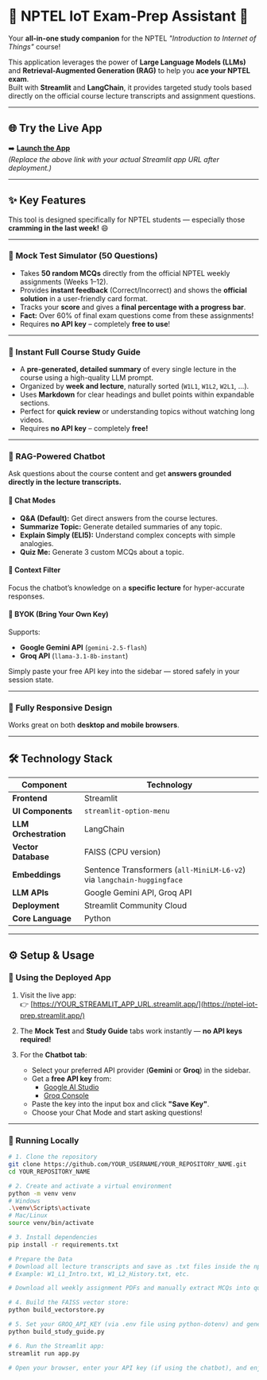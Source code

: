 # 🚀 NPTEL IoT Exam-Prep Assistant 🤖

Your **all-in-one study companion** for the NPTEL _"Introduction to Internet of Things"_ course!

This application leverages the power of **Large Language Models (LLMs)** and **Retrieval-Augmented Generation (RAG)** to help you **ace your NPTEL exam**.  
Built with **Streamlit** and **LangChain**, it provides targeted study tools based directly on the official course lecture transcripts and assignment questions.

---

## 🌐 Try the Live App

➡️ **[Launch the App](https://nptel-iot-prep.streamlit.app/)**  
*(Replace the above link with your actual Streamlit app URL after deployment.)*

---

## ✨ Key Features

This tool is designed specifically for NPTEL students — especially those **cramming in the last week!** 😄

---

### 🎯 Mock Test Simulator (50 Questions)

- Takes **50 random MCQs** directly from the official NPTEL weekly assignments (Weeks 1–12).  
- Provides **instant feedback** (Correct/Incorrect) and shows the **official solution** in a user-friendly card format.  
- Tracks your **score** and gives a **final percentage with a progress bar**.  
- **Fact:** Over 60% of final exam questions come from these assignments!  
- Requires **no API key** – completely **free to use**!

---

### 📖 Instant Full Course Study Guide

- A **pre-generated, detailed summary** of every single lecture in the course using a high-quality LLM prompt.  
- Organized by **week and lecture**, naturally sorted (`W1L1`, `W1L2`, `W2L1`, ...).  
- Uses **Markdown** for clear headings and bullet points within expandable sections.  
- Perfect for **quick review** or understanding topics without watching long videos.  
- Requires **no API key** – completely **free!**

---

### 🧠 RAG-Powered Chatbot

Ask questions about the course content and get **answers grounded directly in the lecture transcripts.**

#### 💬 Chat Modes

- **Q&A (Default):** Get direct answers from the course lectures.  
- **Summarize Topic:** Generate detailed summaries of any topic.  
- **Explain Simply (ELI5):** Understand complex concepts with simple analogies.  
- **Quiz Me:** Generate 3 custom MCQs about a topic.  

#### 🎯 Context Filter
Focus the chatbot’s knowledge on a **specific lecture** for hyper-accurate responses.

#### 🔑 BYOK (Bring Your Own Key)
Supports:
- **Google Gemini API** (`gemini-2.5-flash`)
- **Groq API** (`llama-3.1-8b-instant`)

Simply paste your free API key into the sidebar — stored safely in your session state.

---

### 📱 Fully Responsive Design
Works great on both **desktop and mobile browsers**.

---

## 🛠️ Technology Stack

| Component | Technology |
|------------|-------------|
| **Frontend** | Streamlit |
| **UI Components** | `streamlit-option-menu` |
| **LLM Orchestration** | LangChain |
| **Vector Database** | FAISS (CPU version) |
| **Embeddings** | Sentence Transformers (`all-MiniLM-L6-v2`) via `langchain-huggingface` |
| **LLM APIs** | Google Gemini API, Groq API |
| **Deployment** | Streamlit Community Cloud |
| **Core Language** | Python |

---

## ⚙️ Setup & Usage

### 🔹 Using the Deployed App

1. Visit the live app:  
   👉 [https://YOUR_STREAMLIT_APP_URL.streamlit.app/](https://nptel-iot-prep.streamlit.app/)  

2. The **Mock Test** and **Study Guide** tabs work instantly — **no API keys required!**

3. For the **Chatbot tab**:
   - Select your preferred API provider (**Gemini** or **Groq**) in the sidebar.  
   - Get a **free API key** from:
     - [Google AI Studio](https://aistudio.google.com)
     - [Groq Console](https://console.groq.com)
   - Paste the key into the input box and click **"Save Key"**.  
   - Choose your Chat Mode and start asking questions!

---

### 🔹 Running Locally

```bash
# 1. Clone the repository
git clone https://github.com/YOUR_USERNAME/YOUR_REPOSITORY_NAME.git
cd YOUR_REPOSITORY_NAME

# 2. Create and activate a virtual environment
python -m venv venv
# Windows
.\venv\Scripts\activate
# Mac/Linux
source venv/bin/activate

# 3. Install dependencies
pip install -r requirements.txt

# Prepare the Data
# Download all lecture transcripts and save as .txt files inside the nptel_transcripts/ folder.
# Example: W1_L1_Intro.txt, W1_L2_History.txt, etc.

# Download all weekly assignment PDFs and manually extract MCQs into questions.json with the required format.

# 4. Build the FAISS vector store:
python build_vectorstore.py

# 5. Set your GROQ_API_KEY (via .env file using python-dotenv) and generate the study guide:
python build_study_guide.py

# 6. Run the Streamlit app:
streamlit run app.py

# Open your browser, enter your API key (if using the chatbot), and enjoy!

```
